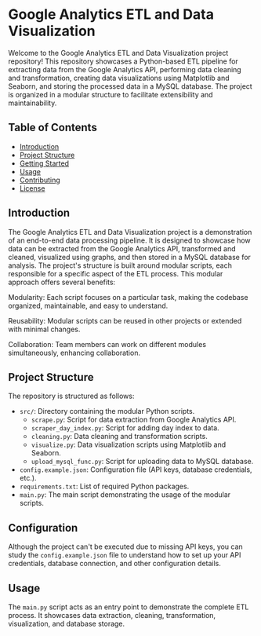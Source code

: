 # Google Analytics ETL and Data Visualization


Welcome to the Google Analytics ETL and Data Visualization project repository! This repository showcases a Python-based ETL pipeline for extracting data from the Google Analytics API, performing data cleaning and transformation, creating data visualizations using Matplotlib and Seaborn, and storing the processed data in a MySQL database. The project is organized in a modular structure to facilitate extensibility and maintainability.

## Table of Contents

- [Introduction](#introduction)
- [Project Structure](#project-structure)
- [Getting Started](#getting-started)
- [Usage](#usage)
- [Contributing](#contributing)
- [License](#license)

## Introduction

The Google Analytics ETL and Data Visualization project is a demonstration of an end-to-end data processing pipeline. It is designed to showcase how data can be extracted from the Google Analytics API, transformed and cleaned, visualized using graphs, and then stored in a MySQL database for analysis.
The project's structure is built around modular scripts, each responsible for a specific aspect of the ETL process. This modular approach offers several benefits:

Modularity: Each script focuses on a particular task, making the codebase organized, maintainable, and easy to understand.

Reusability: Modular scripts can be reused in other projects or extended with minimal changes.

Collaboration: Team members can work on different modules simultaneously, enhancing collaboration.


## Project Structure

The repository is structured as follows:

- `src/`: Directory containing the modular Python scripts.
  - `scrape.py`: Script for data extraction from Google Analytics API.
  - `scraper_day_index.py`: Script for adding day index to data.
  - `cleaning.py`: Data cleaning and transformation scripts.
  - `visualize.py`: Data visualization scripts using Matplotlib and Seaborn.
  - `upload_mysql_func.py`: Script for uploading data to MySQL database.
- `config.example.json`: Configuration file (API keys, database credentials, etc.).
- `requirements.txt`: List of required Python packages.
- `main.py`: The main script demonstrating the usage of the modular scripts.

## Configuration

Although the project can't be executed due to missing API keys, you can study the `config.example.json` file to understand how to set up your API credentials, database connection, and other configuration details.

## Usage

The `main.py` script acts as an entry point to demonstrate the complete ETL process. It showcases data extraction, cleaning, transformation, visualization, and database storage.
